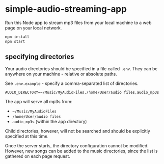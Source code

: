 # simple-audio-streaming-app

Run this Node app to stream mp3 files from your local machine to a web page on your local network.

```bash
npm install
npm start
```

## specifying directories

Your audio directories should be specified in a file called `.env`. They can be anywhere on your machine - relative or absolute paths.

See `.env.example` - specify a comma-separated list of directories.

```
AUDIO_DIRECTORY=~/Music/MyAudioFiles,/home/User/audio files,audio_mp3s
```

The app will serve all mp3s from:
* `~/Music/MyAudioFiles`
* `/home/User/audio files`
* `audio_mp3s` (within the app directory)

Child directories, however, will not be searched and should be explicitly specified at this time.

Once the server starts, the directory configuration cannot be modified. However, new songs can be added to the music directories, since the list is gathered on each page request.
